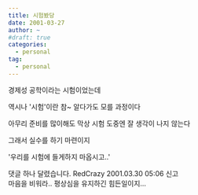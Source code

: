 ```yaml
---
title: 시험봤당
date: 2001-03-27
author: ~
#draft: true
categories:
  - personal
tag:
  - personal
---
```




경제성 공학이라는 시험이었는데

역시나 '시험'이란 참~ 알다가도 모를 과정이다

아무리 준비를 많이해도 막상 시험 도중엔 잘 생각이 나지 않는다

그래서 실수를 하기 마련이지

'우리를 시험에 들게하지 마옵시고..'


 댓글 하나 달렸습니다.
RedCrazy 2001.03.30 05:06 신고   
마음을 비워라.. 평상심을 유지하긴 힘든일이지...





